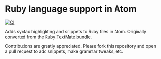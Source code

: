# Ruby language support in Atom

[![CI](https://github.com/lunar-editor/language-ruby/actions/workflows/ci.yml/badge.svg)](https://github.com/lunar-editor/language-ruby/actions/workflows/ci.yml)

Adds syntax highlighting and snippets to Ruby files in Atom. Originally [converted](http://flight-manual.atom.io/hacking-atom/sections/converting-from-textmate) from the [Ruby TextMate bundle](https://github.com/textmate/ruby.tmbundle).

Contributions are greatly appreciated. Please fork this repository and open a pull request to add snippets, make grammar tweaks, etc.
